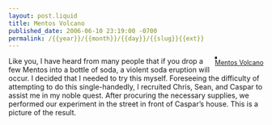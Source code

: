 ```yaml
--- 
layout: post.liquid
title: Mentos Volcano
published_date: 2006-06-10 23:19:00 -0700
permalink: /{{year}}/{{month}}/{{day}}/{{slug}}{{ext}}
---
```


<div style="float: right; margin-left: 10px; margin-bottom: 10px;"> <a href="https://www.flickr.com/photos/38626801@N00/164615325/" title="photo sharing"><img src="https://static.flickr.com/65/164615325_b4c2c7ca0e_m.jpg" alt="" style="border: solid 2px #000000;" /></a> <br /> <span style="font-size: 0.9em; margin-top: 0px;">  <a href="https://www.flickr.com/photos/38626801@N00/164615325/">Mentos Volcano</a> </span></div>

<p>
Like you, I have heard from many people that if you drop a few Mentos into a bottle of soda, a violent soda eruption will occur.  I decided that I needed to try this myself.  Foreseeing the difficulty of attempting to do this single-handedly, I recruited Chris, Sean, and Caspar to assist me in my noble quest.  After procuring the necessary supplies, we performed our experiment in the street in front of Caspar’s house.  This is a picture of the result.
</p>
